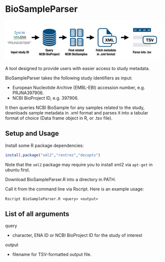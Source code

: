 # BioSampleParser
![alt text](https://raw.githubusercontent.com/angelolimeta/BioSampleParser/master/Biosampleparser.png)

A tool designed to provide users with easier access to study metadata.

BioSampleParser takes the following study identifiers as input:
* European Nucleotide Archive (EMBL-EBI) accession number, e.g. PRJNA397906.
* NCBI BioProject ID, e.g. 397906.

It then queries NCBI BioSample for any samples related to the study, downloads sample metadata in .xml format and parses it into a tabular format of choice (Data frame object in R, or .tsv file).

## Setup and Usage


Install some R package dependencies:
``` r
install.package("xml2","rentrez","docopts")
```

Note that the `xml2` package may require you to install xml2 via `apt-get` in ubuntu first.

Download BioSampleParser.R into a directory in PATH.

Call it from the command line via Rscript. Here is an example usage:

`Rscript BioSampleParser.R <query> <output>`


## List of all arguments

query
* character, ENA ID or NCBI BioProject ID for the study of interest

output
* filename for TSV-formatted output file.

